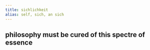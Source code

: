 ```yaml
---
title: sichlichkeit
alias: self, sich, an sich
---
```


## philosophy must be cured of this spectre of essence
##